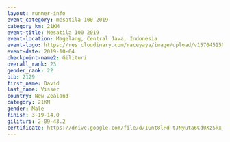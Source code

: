 ```yaml
---
layout: runner-info 
event_category: mesatila-100-2019 
category_km: 21KM 
event-title: Mesatila 100 2019 
event-location: Magelang, Central Java, Indonesia 
event-logo: https://res.cloudinary.com/raceyaya/image/upload/v1570451507/logo/mesastila100_jin7bl.jpg 
event-date: 2019-10-04 
checkpoint-name2: Gilituri 
overall_rank: 23
gender_rank: 22
bib: 2129
first_name: David
last_name: Visser
country: New Zealand
category: 21KM
gender: Male
finish: 3-19-14.0
gilituri: 2-09-43.2
certificate: https://drive.google.com/file/d/1Gnt8lFd-tJNyuta6Cd0XzSkx_DP3Ztes/view?usp=sharing
---
```


